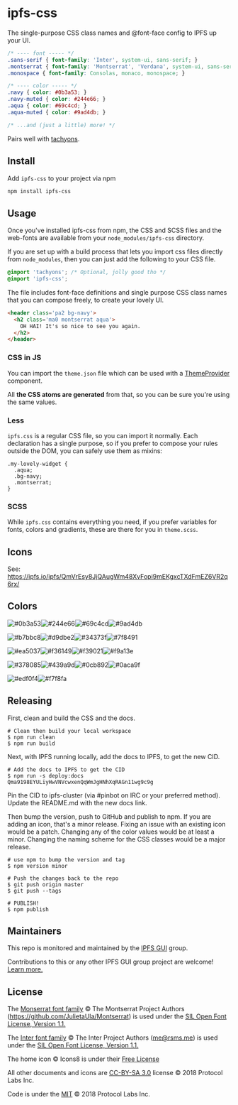 # ipfs-css

The single-purpose CSS class names and @font-face config to IPFS up your UI.

```css
/* ---- font ----- */
.sans-serif { font-family: 'Inter', system-ui, sans-serif; }
.montserrat { font-family: 'Montserrat', 'Verdana', system-ui, sans-serif; }
.monospace { font-family: Consolas, monaco, monospace; }

/* ---- color ----- */
.navy { color: #0b3a53; }
.navy-muted { color: #244e66; }
.aqua { color: #69c4cd; }
.aqua-muted { color: #9ad4db; }

/* ...and (just a little) more! */
```

Pairs well with [tachyons].

## Install

Add `ipfs-css` to your project via npm

```sh
npm install ipfs-css
```

## Usage

Once you've installed ipfs-css from npm, the CSS and SCSS files and the web-fonts are available from your `node_modules/ipfs-css` directory.

If you are set up with a build process that lets you import css files directly from `node_modules`, then you can just add the following to your CSS file.

```css
@import 'tachyons'; /* Optional, jolly good tho */
@import 'ipfs-css';
```

The file includes font-face definitions and single purpose CSS class names that you can compose freely, to create your lovely UI.

```html
<header class='pa2 bg-navy'>
  <h2 class='ma0 montserrat aqua'>
    OH HAI! It's so nice to see you again.
  </h2>
</header>
```

### CSS in JS

You can import the `theme.json` file which can be used with a [ThemeProvider] component.

All **the CSS atoms are generated** from that, so you can be sure you're using the same values.

### Less

`ipfs.css` is a regular CSS file, so you can import it normally. Each declaration has a single purpose, so if you prefer to compose your rules outside the DOM, you can safely use them as mixins:

```less
.my-lovely-widget {
  .aqua;
  .bg-navy;
  .montserrat;
}
```

### SCSS

While `ipfs.css` contains everything you need, if you prefer variables for fonts, colors and gradients, these are there for you in `theme.scss`.

## Icons

See: https://ipfs.io/ipfs/QmVrEsy8JjQAugWm48XvFopi9mEKgxcTXdFmEZ6VR2q6rx/

## Colors

<img title='#0b3a53' src='https://swatches.now.sh?color=%230b3a53&name=navy' /><img title='#244e66' src='https://swatches.now.sh?color=%23244e66&name=navy-muted' /><img title='#69c4cd' src='https://swatches.now.sh?color=%2369c4cd&name=aqua' /><img title='#9ad4db' src='https://swatches.now.sh?color=%239ad4db&name=aqua-muted' />

<img title='#b7bbc8' src='https://swatches.now.sh?color=%23b7bbc8&name=gray' /><img title='#d9dbe2' src='https://swatches.now.sh?color=%23d9dbe2&name=gray-muted' /><img title='#34373f' src='https://swatches.now.sh?color=%2334373f&name=charcoal' /><img title='#7f8491' src='https://swatches.now.sh?color=%237f8491&name=charcoal-muted' />

<img title='#ea5037' src='https://swatches.now.sh?color=%23ea5037&name=red' /><img title='#f36149' src='https://swatches.now.sh?color=%23f36149&name=red-muted' /><img title='#f39021' src='https://swatches.now.sh?color=%23f39021&name=yellow' /><img title='#f9a13e' src='https://swatches.now.sh?color=%23f9a13e&name=yellow-muted' />

<img title='#378085' src='https://swatches.now.sh?color=%23378085&name=teal' /><img title='#439a9d' src='https://swatches.now.sh?color=%23439a9d&name=teal-muted' /><img title='#0cb892' src='https://swatches.now.sh?color=%230cb892&name=green' /><img title='#0aca9f' src='https://swatches.now.sh?color=%230aca9f&name=green-muted' />

<img title='#edf0f4' src='https://swatches.now.sh?color=%23edf0f4&name=snow' /><img title='#f7f8fa' src='https://swatches.now.sh?color=%23f7f8fa&name=snow-muted' />

## Releasing

First, clean and build the CSS and the docs.

```console
# Clean then build your local workspace
$ npm run clean
$ npm run build
```

Next, with IPFS running locally, add the docs to IPFS, to get the new CID.

```console
# Add the docs to IPFS to get the CID
$ npm run -s deploy:docs
Qma9198EYULiyHwVNVcwxenQqWmJgHNhXqRAGn11wg9c9g
```

Pin the CID to ipfs-cluster (via #pinbot on IRC or your preferred method). Update the README.md with the new docs link.

Then bump the version, push to GitHub and publish to npm. If you are adding an icon, that's a minor release. Fixing an issue with an existing icon would be a patch. Changing any of the color values would be at least a minor. Changing the naming scheme for the CSS classes would be a major release.

```console
# use npm to bump the version and tag
$ npm version minor

# Push the changes back to the repo
$ git push origin master
$ git push --tags

# PUBLISH!
$ npm publish
```

## Maintainers

This repo is monitored and maintained by the [IPFS GUI](https://github.com/ipfs/ipfs-gui) group.

Contributions to this or any other IPFS GUI group project are welcome! [Learn more.](https://github.com/ipfs/ipfs-gui)

## License

The [Monserrat font family](https://github.com/JulietaUla/Montserrat) © The Montserrat Project Authors (https://github.com/JulietaUla/Montserrat) is used under the [SIL Open Font License, Version 1.1.](https://github.com/JulietaUla/Montserrat/blob/21047be7ebcae5e71328358fcf20566cb85383ec/OFL.txt)

The [Inter font family](https://github.com/rsms/inter/blob/master/LICENSE.txt) © The Inter Project Authors (me@rsms.me) is used under the [SIL Open Font License, Version 1.1.](https://github.com/rsms/inter/blob/fa8a99377e8d51d6c0721a4b4c96d91911399dcf/LICENSE.txt)

The home icon © Icons8 is under their [Free License](https://icons8.com/license)

All other documents and icons are [CC-BY-SA 3.0] license © 2018 Protocol Labs Inc.

Code is under the [MIT](./LICENSE) © 2018 Protocol Labs Inc.

[ipfs.io]: https://ipfs.io
[tachyons]: http://tachyons.io
[CC-BY-SA 3.0]: https://ipfs.io/ipfs/QmVreNvKsQmQZ83T86cWSjPu2vR3yZHGPm5jnxFuunEB9u
[ThemeProvider]: https://glamorous.rocks/advanced/#theming
